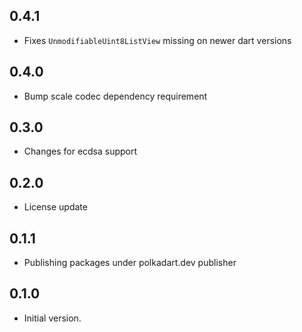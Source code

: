 ## 0.4.1
- Fixes `UnmodifiableUint8ListView` missing on newer dart versions

## 0.4.0
- Bump scale codec dependency requirement

## 0.3.0
- Changes for ecdsa support

## 0.2.0

- License update

## 0.1.1

- Publishing packages under polkadart.dev publisher

## 0.1.0

- Initial version.

